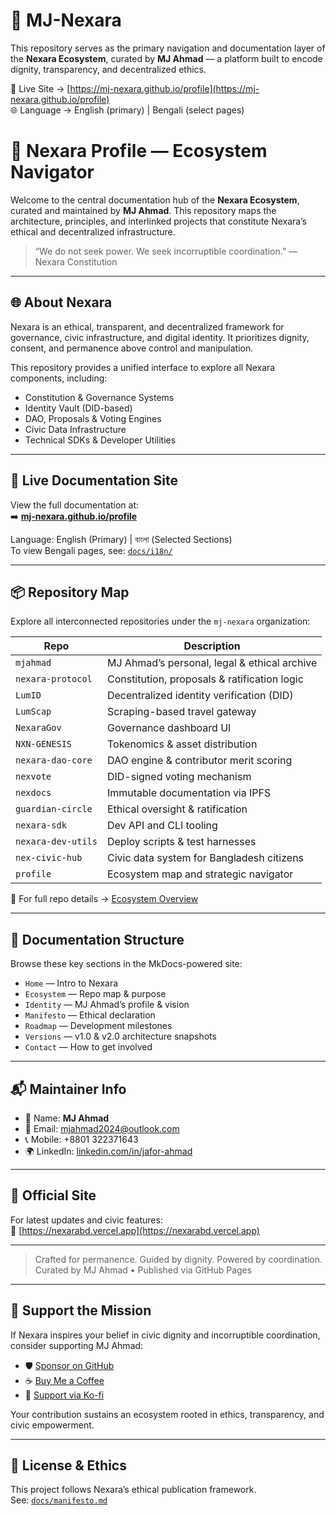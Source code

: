 # 🧭 MJ-Nexara

This repository serves as the primary navigation and documentation layer of the **Nexara Ecosystem**, curated by **MJ Ahmad** — a platform built to encode dignity, transparency, and decentralized ethics.

📘 Live Site → [https://mj-nexara.github.io/profile](https://mj-nexara.github.io/profile)  
🌐 Language → English (primary) | Bengali (select pages)
# 🧭 Nexara Profile — Ecosystem Navigator

Welcome to the central documentation hub of the **Nexara Ecosystem**, curated and maintained by **MJ Ahmad**. This repository maps the architecture, principles, and interlinked projects that constitute Nexara’s ethical and decentralized infrastructure.

> “We do not seek power. We seek incorruptible coordination.” — Nexara Constitution

---

## 🌐 About Nexara

Nexara is an ethical, transparent, and decentralized framework for governance, civic infrastructure, and digital identity. It prioritizes dignity, consent, and permanence above control and manipulation.

This repository provides a unified interface to explore all Nexara components, including:

- Constitution & Governance Systems  
- Identity Vault (DID-based)  
- DAO, Proposals & Voting Engines  
- Civic Data Infrastructure  
- Technical SDKs & Developer Utilities  

---

## 📘 Live Documentation Site

View the full documentation at:  
➡️ **[mj-nexara.github.io/profile](https://mj-nexara.github.io/profile)**

Language: English (Primary) | বাংলা (Selected Sections)  
To view Bengali pages, see: [`docs/i18n/`](https://github.com/mj-nexara/profile/tree/main/docs/i18n)

---

## 📦 Repository Map

Explore all interconnected repositories under the `mj-nexara` organization:

| Repo                  | Description                                 |
|-----------------------|---------------------------------------------|
| `mjahmad`             | MJ Ahmad’s personal, legal & ethical archive  
| `nexara-protocol`     | Constitution, proposals & ratification logic  
| `LumID`               | Decentralized identity verification (DID)  
| `LumScap`             | Scraping-based travel gateway  
| `NexaraGov`           | Governance dashboard UI  
| `NXN-GENESIS`         | Tokenomics & asset distribution  
| `nexara-dao-core`     | DAO engine & contributor merit scoring  
| `nexvote`             | DID-signed voting mechanism  
| `nexdocs`             | Immutable documentation via IPFS  
| `guardian-circle`     | Ethical oversight & ratification  
| `nexara-sdk`          | Dev API and CLI tooling  
| `nexara-dev-utils`    | Deploy scripts & test harnesses  
| `nex-civic-hub`       | Civic data system for Bangladesh citizens  
| `profile`             | Ecosystem map and strategic navigator  

🧭 For full repo details → [Ecosystem Overview](docs/ecosystem.md)

---

## 📜 Documentation Structure

Browse these key sections in the MkDocs-powered site:

- `Home` — Intro to Nexara  
- `Ecosystem` — Repo map & purpose  
- `Identity` — MJ Ahmad’s profile & vision  
- `Manifesto` — Ethical declaration  
- `Roadmap` — Development milestones  
- `Versions` — v1.0 & v2.0 architecture snapshots  
- `Contact` — How to get involved  

---

## 📬 Maintainer Info

- 🧑 Name: **MJ Ahmad**  
- 📧 Email: [mjahmad2024@outlook.com](mailto:mjahmad2024@outlook.com)  
- 📞 Mobile: +8801 322371643  
- 🌍 LinkedIn: [linkedin.com/in/jafor-ahmad](https://linkedin.com/in/jafor-ahmad)

---

## 📘 Official Site

For latest updates and civic features:  
🔗 [https://nexarabd.vercel.app](https://nexarabd.vercel.app)

---

> Crafted for permanence. Guided by dignity. Powered by coordination.  
> Curated by MJ Ahmad • Published via GitHub Pages

---
## 🤝 Support the Mission

If Nexara inspires your belief in civic dignity and incorruptible coordination, consider supporting MJ Ahmad:

- 🛡️ [Sponsor on GitHub](https://github.com/sponsors/mj-nexara)  
- ☕ [Buy Me a Coffee](https://buymeacoffee.com/mjahmad)  
- 💙 [Support via Ko-fi](https://ko-fi.com/mjahmad)

Your contribution sustains an ecosystem rooted in ethics, transparency, and civic empowerment.

---

## 📜 License & Ethics

This project follows Nexara’s ethical publication framework.  
See: [`docs/manifesto.md`](docs/manifesto.md)
